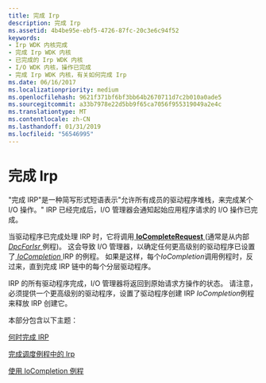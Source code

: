```yaml
---
title: 完成 Irp
description: 完成 Irp
ms.assetid: 4b4be95e-ebf5-4726-87fc-20c3e6c94f52
keywords:
- Irp WDK 内核完成
- 完成 Irp WDK 内核
- 已完成的 Irp WDK 内核
- I/O WDK 内核，操作已完成
- 完成 Irp WDK 内核，有关如何完成 Irp
ms.date: 06/16/2017
ms.localizationpriority: medium
ms.openlocfilehash: 9621f371bf6bf3bb64b2670711d7c2b010a0ade5
ms.sourcegitcommit: a33b7978e22d5bb9f65ca7056f955319049a2e4c
ms.translationtype: MT
ms.contentlocale: zh-CN
ms.lasthandoff: 01/31/2019
ms.locfileid: "56546995"
---
```

# <a name="completing-irps"></a>完成 Irp





"完成 IRP"是一种简写形式短语表示"允许所有成员的驱动程序堆栈，来完成某个 I/O 操作。" IRP 已经完成后，I/O 管理器会通知起始应用程序请求的 I/O 操作已完成。

当驱动程序已完成处理 IRP 时，它将调用[ **IoCompleteRequest** ](https://msdn.microsoft.com/library/windows/hardware/ff548343) (通常是从内部[ *DpcForIsr* ](https://msdn.microsoft.com/library/windows/hardware/ff544079)例程)。 这会导致 I/O 管理器，以确定任何更高级别的驱动程序已设置了[ *IoCompletion* ](https://msdn.microsoft.com/library/windows/hardware/ff548354) IRP 的例程。 如果是这样，每个*IoCompletion*调用例程时，反过来，直到完成 IRP 链中的每个分层驱动程序。

IRP 的所有驱动程序完成，I/O 管理器将返回到原始请求方操作的状态。 请注意，必须提供一个更高级别的驱动程序，设置了驱动程序创建 IRP *IoCompletion*例程来释放 IRP 创建它。

本部分包含以下主题：

[何时完成 IRP](when-to-complete-an-irp.md)

[完成调度例程中的 Irp](completing-irps-in-dispatch-routines.md)

[使用 IoCompletion 例程](using-iocompletion-routines.md)

 

 




